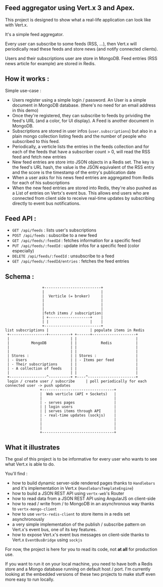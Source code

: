 ## Feed aggregator using Vert.x 3 and Apex.

This project is designed to show what a real-life application can look like with Vert.x.

It's a simple feed aggregator.

Every user can subscribe to some feeds (RSS, ...), then Vert.x will periodically read these feeds and store news (and notify connected clients). 

Users and their subscriptions user are store in MongoDB. Feed entries (RSS news article for example) are stored in Redis.

## How it works :

Simple use-case :

* Users register using a simple login / password. An User is a simple document in MongoDB database. (there's no need for an email address in this demo)
* Once they're registered, they can subscribe to feeds by prividing the feed's URL (and a color, for UI display). A Feed is another document in MongoDB.
* Subscriptions are stored in user infos (`user.subscriptions`) but also in a plain mongo collection listing feeds and the number of people who subscribed to this feed.
* Periodically, a verticle lists the entries in the feeds collection and for each of the feeds that have a subscriber count > 0, will read the RSS feed and fetch new entries
* New feed entries are store into JSON objects in a Redis set. The key is the feed's URL hash, the value is the JSON equivalent of the RSS entry and the score is the timestamp of the entry's publication date
* When a user asks for his news feed entries are aggregated from Redis for each of his subscriptions
* When the new feed entries are stored into Redis, they're also pushed as a List of entries on Vertx's event bus. This allows end users who are connected from client side to receive real-time updates by subscribing directly to event bus notifications.


## Feed API :

* `GET /api/feeds` : lists user's subscriptions
* `POST /api/feeds` : subscribe to a new feed
* `GET /api/feeds/:feedId` : fetches information for a specific feed
* `PUT /api/feeds/:feedId` : update infos for a specific feed (color especially)
* `DELETE /api/feeds/:feedId` : unsubscribe to a feed
* `GET /api/feeds/:feedId/entries` : fetches the feed entries

## Schema : 

```
                 +--------------------------+                                                   
                 |                          |                                                   
                 |  Verticle (= broker)     |                                                   
                 |                          |                                                   
                 |                          |                                                   
                 |                          |                                                   
                 |fetch items / subscription|                                                   
                 | +-------------------+    |                                                   
                 | |                   |    |                                                   
                 +--------------------------+                                                   
list subscriptions |                   | populate items in Redis                                
 +-----------------+----------+ +------+--------------------+                                   
 |                            | |                           |                                   
 |          MongoDB           | |           Redis           |                                   
 |                            | |                           |                                   
 |                            | |                           |                                   
 | Stores :                   | | Stores :                  |                                   
 | - Users                    | | - Items per feed          |                                   
 | - Their subscriptions      | |                           |                                   
 | - A collection of feeds    | |                           |                                   
 |                            | |                           |                                   
 +-----------------^----------+ +----^----------------------+                                   
 login / create user / subscribe     | poll periodically for each connected user -> push updates
                +---------------------------------+                                             
                |  Web verticle (API + Sockets)   |                                             
                |                                 |                                             
                | - serves pages                  |                                             
                | | login users                   |                                             
                | | serves items through API      |                                             
                | - real-time updates (sockjs)    |                                             
                |                                 |                                             
                |                                 |                                             
                |                                 |                                             
                +---------------------------------+                                             

```


## What it illustrates

The goal of this project is to be informative for every user who wants to see what Vert.x is able to do.

You'll find : 

* how to build dynamic server-side rendered pages thanks to `Handlebars` and it's implementation in Vert.x (`HandlebarsTemplateEngine`)
* how to build a JSON REST API using `vertx-web`'s Router
* how to read data from a JSON REST API using AngularJS on client-side
* how to read / write from / to MongoDB in an asynchronous way thanks to `vertx-mongo-client`
* how to use `vertx-redis-client` to store items in a redis set asynchronously
* a very simple implementation of the publish / subscribe pattern on Vert.x's event bus, one of its key features.
* how to expose Vert.x's event bus messages on client-side thanks to Vert.x `EventBusBridge` using `sockjs`

For now, the project is here for you to read its code, not **at all** for production use.

If you want to run it on your local machine, you need to have both a Redis store and a Mongo database running on default host / port. I'm currently looking at the embedded versions of these two projects to make stuff even more easy to run locally. 